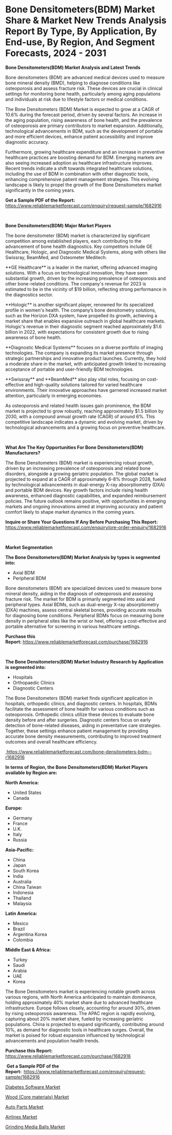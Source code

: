 <p><h1>Bone Densitometers(BDM) Market Share & Market New Trends Analysis Report By Type, By Application, By End-use, By Region, And Segment Forecasts, 2024 - 2031</h1></p><p><strong>Bone Densitometers(BDM) Market Analysis and Latest Trends</strong></p>
<p><p>Bone densitometers (BDM) are advanced medical devices used to measure bone mineral density (BMD), helping to diagnose conditions like osteoporosis and assess fracture risk. These devices are crucial in clinical settings for monitoring bone health, particularly among aging populations and individuals at risk due to lifestyle factors or medical conditions.</p><p>The Bone Densitometers (BDM) Market is expected to grow at a CAGR of 10.6% during the forecast period, driven by several factors. An increase in the aging population, rising awareness of bone health, and the prevalence of osteoporosis are primary contributors to market expansion. Additionally, technological advancements in BDM, such as the development of portable and more efficient devices, enhance patient accessibility and improve diagnostic accuracy.</p><p>Furthermore, growing healthcare expenditure and an increase in preventive healthcare practices are boosting demand for BDM. Emerging markets are also seeing increased adoption as healthcare infrastructure improves. Recent trends indicate a shift towards integrated healthcare solutions, including the use of BDM in combination with other diagnostic tools, enhancing comprehensive patient management strategies. This evolving landscape is likely to propel the growth of the Bone Densitometers market significantly in the coming years.</p></p>
<p><strong>Get a Sample PDF of the Report:&nbsp;</strong> <a href="https://www.reliablemarketforecast.com/enquiry/request-sample/1682916?utm_campaign=1437&utm_medium=2&utm_source=Github&utm_content=ia&utm_term=15102024&utm_id=bone-densitometersbdm">https://www.reliablemarketforecast.com/enquiry/request-sample/1682916</a></p>
<p>&nbsp;</p>
<p><strong>Bone Densitometers(BDM) Major Market Players</strong></p>
<p><p>The bone densitometer (BDM) market is characterized by significant competition among established players, each contributing to the advancement of bone health diagnostics. Key competitors include GE Healthcare, Hologic, and Diagnostic Medical Systems, along with others like Swissray, BeamMed, and Osteometer Meditech.</p><p>**GE Healthcare** is a leader in the market, offering advanced imaging solutions. With a focus on technological innovation, they have seen substantial growth, driven by the increasing prevalence of osteoporosis and other bone-related conditions. The company's revenue for 2023 is estimated to be in the vicinity of $19 billion, reflecting strong performance in the diagnostics sector.</p><p>**Hologic** is another significant player, renowned for its specialized profile in women's health. The company’s bone densitometry solutions, such as the Horizon DXA system, have propelled its growth, achieving a market share that enables expansive outreach in global healthcare markets. Hologic's revenue in their diagnostic segment reached approximately $1.6 billion in 2022, with expectations for consistent growth due to rising awareness of bone health.</p><p>**Diagnostic Medical Systems** focuses on a diverse portfolio of imaging technologies. The company is expanding its market presence through strategic partnerships and innovative product launches. Currently, they hold a moderate share in the market, with anticipated growth linked to increasing acceptance of portable and user-friendly BDM technologies.</p><p>**Swissray** and **BeamMed** also play vital roles, focusing on cost-effective and high-quality solutions tailored for varied healthcare environments. Their innovative approaches have garnered increased market attention, particularly in emerging economies.</p><p>As osteoporosis and related health issues gain prominence, the BDM market is projected to grow robustly, reaching approximately $1.5 billion by 2030, with a compound annual growth rate (CAGR) of around 6%. This competitive landscape indicates a dynamic and evolving market, driven by technological advancements and a growing focus on preventive healthcare.</p></p>
<p>&nbsp;</p>
<p><strong>What Are The Key Opportunities For Bone Densitometers(BDM) Manufacturers?</strong></p>
<p><p>The Bone Densitometers (BDM) market is experiencing robust growth, driven by an increasing prevalence of osteoporosis and related bone disorders, alongside a growing geriatric population. The global market is projected to expand at a CAGR of approximately 6-8% through 2028, fueled by technological advancements in dual-energy X-ray absorptiometry (DXA) and portable BDM devices. Key growth factors include rising health awareness, enhanced diagnostic capabilities, and expanded reimbursement policies. The future outlook remains positive, with opportunities in emerging markets and ongoing innovations aimed at improving accuracy and patient comfort likely to shape market dynamics in the coming years.</p></p>
<p><strong>Inquire or Share Your Questions If Any Before Purchasing This Report:</strong> <a href="https://www.reliablemarketforecast.com/enquiry/pre-order-enquiry/1682916?utm_campaign=1437&utm_medium=2&utm_source=Github&utm_content=ia&utm_term=15102024&utm_id=bone-densitometersbdm">https://www.reliablemarketforecast.com/enquiry/pre-order-enquiry/1682916</a></p>
<p>&nbsp;</p>
<p><strong>Market Segmentation</strong></p>
<p><strong>The Bone Densitometers(BDM) Market Analysis by types is segmented into:</strong></p>
<p><ul><li>Axial BDM</li><li>Peripheral BDM</li></ul></p>
<p><p>Bone densitometers (BDM) are specialized devices used to measure bone mineral density, aiding in the diagnosis of osteoporosis and assessing fracture risk. The market for BDM is primarily segmented into axial and peripheral types. Axial BDMs, such as dual-energy X-ray absorptiometry (DXA) machines, assess central skeletal bones, providing accurate results for diagnosing bone conditions. Peripheral BDMs focus on measuring bone density in peripheral sites like the wrist or heel, offering a cost-effective and portable alternative for screening in various healthcare settings.</p></p>
<p><strong>Purchase this Report:&nbsp;</strong><a href="https://www.reliablemarketforecast.com/purchase/1682916?utm_campaign=1437&utm_medium=2&utm_source=Github&utm_content=ia&utm_term=15102024&utm_id=bone-densitometersbdm">https://www.reliablemarketforecast.com/purchase/1682916</a></p>
<p>&nbsp;</p>
<p><strong>The Bone Densitometers(BDM) Market Industry Research by Application is segmented into:</strong></p>
<p><ul><li>Hospitals</li><li>Orthopaedic Clinics</li><li>Diagnostic Centers</li></ul></p>
<p><p>The Bone Densitometers (BDM) market finds significant application in hospitals, orthopedic clinics, and diagnostic centers. In hospitals, BDMs facilitate the assessment of bone health for various conditions such as osteoporosis. Orthopedic clinics utilize these devices to evaluate bone density before and after surgeries. Diagnostic centers focus on early detection of bone-related diseases, aiding in preventative care strategies. Together, these settings enhance patient management by providing accurate bone density measurements, contributing to improved treatment outcomes and overall healthcare efficiency.</p></p>
<p><a href="https://www.reliablemarketforecast.com/bone-densitometers-bdm--r1682916?utm_campaign=1437&utm_medium=2&utm_source=Github&utm_content=ia&utm_term=15102024&utm_id=bone-densitometersbdm">&nbsp;https://www.reliablemarketforecast.com/bone-densitometers-bdm--r1682916</a></p>
<p><strong>In terms of Region, the Bone Densitometers(BDM) Market Players available by Region are:</strong></p>
<p>
    <p> <strong> North America: </strong>
        <ul>
            <li>United States</li>
            <li>Canada</li>
        </ul>
        </p> 
    <p> <strong> Europe: </strong>
        <ul>
            <li>Germany</li>
            <li>France</li>
            <li>U.K.</li>
            <li>Italy</li>
            <li>Russia</li>
        </ul>
        </p> 
    <p> <strong> Asia-Pacific: </strong>
        <ul>
            <li>China</li>
            <li>Japan</li>
            <li>South Korea</li>
            <li>India</li>
            <li>Australia</li>
            <li>China Taiwan</li>
            <li>Indonesia</li>
            <li>Thailand</li>
            <li>Malaysia</li>
        </ul>
        </p> 
    <p> <strong> Latin America: </strong>
        <ul>
            <li>Mexico</li>
            <li>Brazil</li>
            <li>Argentina Korea</li>
            <li>Colombia</li>
        </ul>
        </p> 
    <p> <strong> Middle East & Africa: </strong>
        <ul>
            <li>Turkey</li>
            <li>Saudi</li>
            <li>Arabia</li>
            <li>UAE</li>
            <li>Korea</li>
        </ul>
    </p>
    </p>
<p><p>The Bone Densitometers market is experiencing notable growth across various regions, with North America anticipated to maintain dominance, holding approximately 40% market share due to advanced healthcare infrastructure. Europe follows closely, accounting for around 30%, driven by rising osteoporosis awareness. The APAC region is rapidly evolving, capturing about 20% market share, fueled by increasing geriatric populations. China is projected to expand significantly, contributing around 10%, as demand for diagnostic tools in healthcare surges. Overall, the market is poised for robust expansion influenced by technological advancements and population health trends.</p></p>
<p><strong>Purchase this Report: </strong><a href="https://www.reliablemarketforecast.com/purchase/1682916?utm_campaign=1437&utm_medium=2&utm_source=Github&utm_content=ia&utm_term=15102024&utm_id=bone-densitometersbdm">https://www.reliablemarketforecast.com/purchase/1682916</a></p>
<p>&nbsp;<strong>Get a Sample PDF of the Report:&nbsp;&nbsp;</strong><a href="https://www.reliablemarketforecast.com/enquiry/request-sample/1682916?utm_campaign=1437&utm_medium=2&utm_source=Github&utm_content=ia&utm_term=15102024&utm_id=bone-densitometersbdm">https://www.reliablemarketforecast.com/enquiry/request-sample/1682916</a></p>
<p><strong></strong></p>
<p><p><a href="https://github.com/chaschadedn/Market-Research-Report-List-1/blob/main/diabetes-software-market.md?utm_campaign=1437&utm_medium=2&utm_source=Github&utm_content=ia&utm_term=15102024&utm_id=bone-densitometersbdm">Diabetes Software Market</a></p><p><a href="https://github.com/kyleetroxilbu/Market-Research-Report-List-1/blob/main/wood-core-materials-market.md?utm_campaign=1437&utm_medium=2&utm_source=Github&utm_content=ia&utm_term=15102024&utm_id=bone-densitometersbdm">Wood (Core materials) Market</a></p><p><a href="https://www.linkedin.com/pulse/strategic-forecast-auto-parts-market-growth-trends-size-2024-taxfe?utm_campaign=1437&utm_medium=2&utm_source=Github&utm_content=ia&utm_term=15102024&utm_id=bone-densitometersbdm">Auto Parts Market</a></p><p><a href="https://www.linkedin.com/pulse/airlines-market-size-type-long-range-routeregional-routes-rlywe?utm_campaign=1437&utm_medium=2&utm_source=Github&utm_content=ia&utm_term=15102024&utm_id=bone-densitometersbdm">Airlines Market</a></p><p><a href="https://issuu.com/reportprime-2/docs/grinding-media-balls-market-size-20_c6fb1ce959e5fa?utm_campaign=1437&utm_medium=2&utm_source=Github&utm_content=ia&utm_term=15102024&utm_id=bone-densitometersbdm">Grinding Media Balls Market</a></p></p>